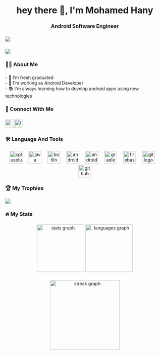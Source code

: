 <h1 align="center">hey there 👋, I'm Mohamed Hany</h1>

###

<h3 align="center">Android Software Engineer</h3>

###

<p>
  <a href="https://github.com/DenverCoder1/readme-typing-svg"><img src="https://readme-typing-svg.herokuapp.com?&font=IBM+Plex+Sans&color=abcdef&size=20&lines=Welcome+to+my+GitHub+Profile!;I'm+Software+Engineer;I'm+also+Android+Developer" /></a>
</p>

###

<div align="left">
  <img src="https://visitor-badge.laobi.icu/badge?page_id=Mohamed00-Hany.Mohamed00-Hany&"  />
</div>

###

<h3 align="left">👩‍💻 About Me</h3>

###

<p align="left">- 🌱 I’m fresh graduated<br>- 🔭 I'm working as Android Developer<br>- 📚 I'm always learning how to develop android apps using new technologies</p>

###

<h3 align="left">📌 Connect With Me</h3>

###

<div align="left">
  <a href="mh4260160@gmail.com" target="_blank">
    <img src="https://img.shields.io/static/v1?message=Gmail&logo=gmail&label=&color=D14836&logoColor=white&labelColor=&style=for-the-badge" height="25" alt="gmail logo"  />
  </a>
  <a href="https://www.linkedin.com/in/mohamed-hany-2b1966277/" target="_blank">
    <img src="https://img.shields.io/static/v1?message=LinkedIn&logo=linkedin&label=&color=0077B5&logoColor=white&labelColor=&style=for-the-badge" height="25" alt="linkedin logo"  />
  </a>
</div>

###

<h3 align="left">🛠 Language And Tools</h3>

###

<div align="center">
  <img src="https://cdn.jsdelivr.net/gh/devicons/devicon/icons/cplusplus/cplusplus-original.svg" height="40" alt="cplusplus logo"  />
  <img width="12" />
  <img src="https://cdn.jsdelivr.net/gh/devicons/devicon/icons/java/java-original.svg" height="40" alt="java logo"  />
  <img width="12" />
  <img src="https://cdn.jsdelivr.net/gh/devicons/devicon/icons/kotlin/kotlin-original.svg" height="40" alt="kotlin logo"  />
  <img width="12" />
  <img src="https://cdn.jsdelivr.net/gh/devicons/devicon/icons/android/android-original.svg" height="40" alt="android logo"  />
  <img width="12" />
  <img src="https://cdn.jsdelivr.net/gh/devicons/devicon/icons/androidstudio/androidstudio-original.svg" height="40" alt="androidstudio logo"  />
  <img width="12" />
  <img src="https://cdn.jsdelivr.net/gh/devicons/devicon/icons/gradle/gradle-original.svg" height="40" alt="gradle logo"  />
  <img width="12" />
  <img src="https://cdn.jsdelivr.net/gh/devicons/devicon/icons/firebase/firebase-plain.svg" height="40" alt="firebase logo"  />
  <img width="12" />
  <img src="https://cdn.jsdelivr.net/gh/devicons/devicon/icons/git/git-original.svg" height="40" alt="git logo"  />
  <img width="12" />
  <img src="https://cdn.jsdelivr.net/gh/devicons/devicon/icons/github/github-original.svg" height="40" alt="github logo"  />
</div>

<h3 align="left">🏆 My Trophies</h3>

![](https://github-profile-trophy.vercel.app/?username=Mohamed00-Hany&theme=tokyonight&no-frame=false&no-bg=false&margin-w=4)

###

<h3 align="left">🔥 My Stats </h3>

###

<div align="center">
  <img src="https://github-readme-stats.vercel.app/api?username=Mohamed00-Hany&hide_title=false&hide_rank=false&show_icons=true&include_all_commits=true&count_private=true&disable_animations=false&theme=dracula&locale=en&hide_border=false&order=1" height="150" alt="stats graph"  />
  <img src="https://github-readme-stats.vercel.app/api/top-langs?username=Mohamed00-Hany&locale=en&hide_title=false&layout=compact&card_width=320&langs_count=5&theme=dracula&hide_border=false&order=2" height="150" alt="languages graph"  />
</div>

###

<div align="center">
  <img src="https://streak-stats.demolab.com?user=Mohamed00-Hany&locale=en&mode=daily&theme=dark&hide_border=false&border_radius=5&order=3" height="220" alt="streak graph"  />
</div>

###
